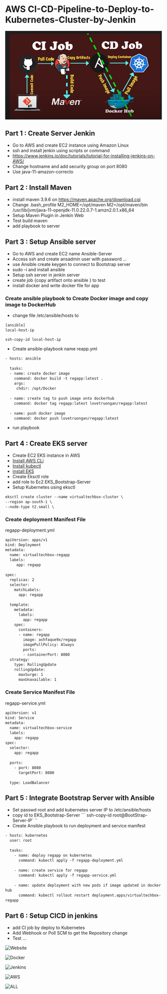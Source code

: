 # AWS CI-CD-Pipeline-to-Deploy-to-Kubernetes-Cluster-by-Jenkin

![](<Screenshot 2024-03-11 215928.png>)
## Part 1 : Create Server Jenkin
- Go to AWS and create EC2 instance using Amazon Linux
- ssh and install jenkin using scripts or command
- https://www.jenkins.io/doc/tutorials/tutorial-for-installing-jenkins-on-AWS/
- Change hostname and add security group on port 8080
- Use java-11-amazon-correcto

## Part 2 : Install Maven
- install maven 3.9.6 on https://maven.apache.org/download.cgi
- Change .bash_profile
M2_HOME=/opt/maven
M2=/opt/maven/bin
/usr/lib/jvm/java-11-openjdk-11.0.22.0.7-1.amzn2.0.1.x86_64
- Setup Maven Plugin in Jenkin Web
- Test build maven
- add playbook to server

## Part 3 : Setup Ansible server
- Go to AWS and create EC2 name Ansible-Server
- Access ssh and create ansadmin user with password ...
- use Ansible create keygen to connect to Bootstrap server
- sudo -i and install ansible
- Setup ssh server in jenkin server
- create job {copy artifact onto ansible } to test
- install docker and write docker file for app
### Create ansible playbook to Create Docker image and copy image to DockerHub
- change file /etc/ansible/hosts to 
```
[ansible]
local-host-ip
```
```
ssh-copy-id local-host-ip
```
- Create ansible-playbook name reapp.yml
```
- hosts: ansible

  tasks:
  - name: create docker image
    command: docker build -t regapp:latest .
    args:
     chdir: /opt/Docker

  - name: create tag to push image onto dockerhub
    command: docker tag regapp:latest lovetruongan/regapp:latest

  - name: push docker image
    command: docker push lovetruongan/regapp:latest

```
- run playbook
## Part 4 : Create EKS server
- Create EC2 EKS instance in AWS
- [Install AWS CLi](doc:https://docs.aws.amazon.com/cli/latest/userguide/getting-started-install.html)
- [Install kubectl](doc:https://docs.aws.amazon.com/eks/latest/userguide/install-kubectl.html)
- [install EKS](doc:https://github.com/eksctl-io/eksctl/blob/main/README.md#installation)
- Create Eksctl role
- add role to Ec2 EKS_Bootstrap-Server
- Setup Kubernetes using eksctl
```
eksctl create cluster --name virtualtechbox-cluster \
--region ap-south-1 \
--node-type t2.small \
```
### Create deployment Manifest File
regapp-deployment.yml
```
apiVersion: apps/v1
kind: Deployment
metadata:
  name: virtualtechbox-regapp
  labels:
     app: regapp

spec:
  replicas: 2
  selector:
    matchLabels:
      app: regapp

  template:
    metadata:
      labels:
        app: regapp
    spec:
      containers:
      - name: regapp
        image: ashfaque9x/regapp
        imagePullPolicy: Always
        ports:
        - containerPort: 8080
  strategy:
    type: RollingUpdate
    rollingUpdate:
      maxSurge: 1
      maxUnavailable: 1
```
### Create Service Manifest File
regapp-service.yml
```
apiVersion: v1
kind: Service
metadata:
  name: virtualtechbox-service
  labels:
    app: regapp 
spec:
  selector:
    app: regapp 

  ports:
    - port: 8080
      targetPort: 8080

  type: LoadBalancer
```
## Part 5 : Integrate Bootstrap Server with Ansible
- Set passwd root and add kubernetes server IP to /etc/ansible/hosts
- copy id to EKS_Bootstrap-Server
``` ssh-copy-id root@BootStrap-Server-IP` ``
- Create Ansible playbook to run deployment and service manifest
```
- hosts: kubernetes
  user: root

  tasks:
    - name: deploy regapp on kubernetes
      command: kubectl apply -f regapp-deployment.yml

    - name: create service for regapp
      command: kubectl apply -f regapp-service.yml

    - name: update deployment with new pods if image updated in docker hub
      command: kubectl rollout restart deployment.apps/virtualtechbox-regapp
```
## Part 6 : Setup CICD in jenkins
- add CI job by deploy to Kubernetes
- Add Webhook or Poll SCM to get the Repository change
- Test ...

![Website](<Screenshot 2024-03-11 205940.png>)

![Docker](<Screenshot 2024-03-11 203924.png>)

![Jenkins](<Screenshot 2024-03-11 203630.png>)

![AWS](<Screenshot 2024-03-11 203514.png>)

![ALL](<Screenshot 2024-03-11 203924.png>)